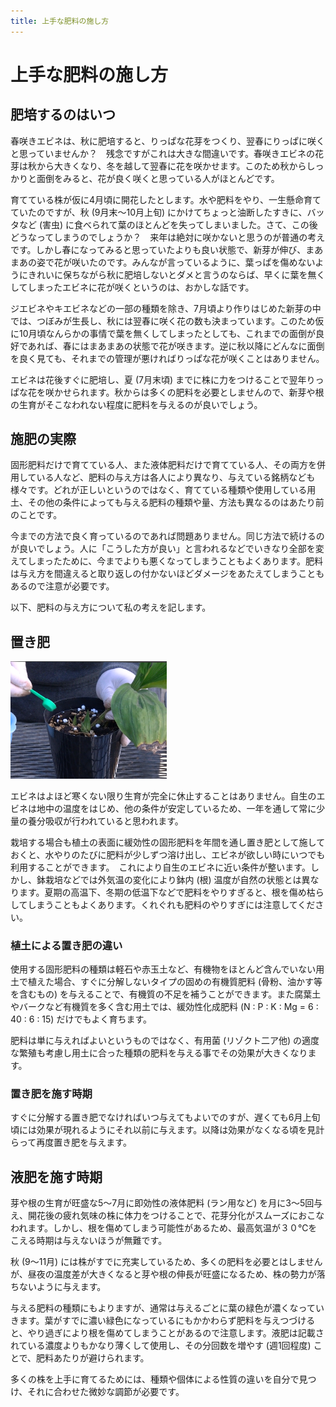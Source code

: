 ```yaml
---
title: 上手な肥料の施し方
---
```

# 上手な肥料の施し方

## 肥培するのはいつ
春咲きエビネは、秋に肥培すると、りっぱな花芽をつくり、翌春にりっぱに咲くと思っていませんか？　残念ですがこれは大きな間違いです。春咲きエビネの花芽は秋から大きくなり、冬を越して翌春に花を咲かせます。このため秋からしっかりと面倒をみると、花が良く咲くと思っている人がほとんどです。

育てている株が仮に4月頃に開花したとします。水や肥料をやり、一生懸命育てていたのですが、秋 (9月末～10月上旬) にかけてちょっと油断したすきに、バッタなど (害虫) に食べられて葉のほとんどを失ってしまいました。さて、この後どうなってしまうのでしょうか？　来年は絶対に咲かないと思うのが普通の考えです。しかし春になってみると思っていたよりも良い状態で、新芽が伸び、まあまあの姿で花が咲いたのです。みんなが言っているように、葉っぱを傷めないようにきれいに保ちながら秋に肥培しないとダメと言うのならば、早くに葉を無くしてしまったエビネに花が咲くというのは、おかしな話です。

ジエビネやキエビネなどの一部の種類を除き、7月頃より作りはじめた新芽の中では、つぼみが生長し、秋には翌春に咲く花の数も決まっています。このため仮に10月頃なんらかの事情で葉を無くしてしまったとしても、これまでの面倒が良好であれば、春にはまあまあの状態で花が咲きます。逆に秋以降にどんなに面倒を良く見ても、それまでの管理が悪ければりっぱな花が咲くことはありません。

エビネは花後すぐに肥培し、夏 (7月末頃) までに株に力をつけることで翌年りっぱな花を咲かせられます。秋からは多くの肥料を必要としませんので、新芽や根の生育がそこなわれない程度に肥料を与えるのが良いでしょう。

## 施肥の実際
固形肥料だけで育てている人、また液体肥料だけで育てている人、その両方を併用している人など、肥料の与え方は各人により異なり、与えている銘柄なども様々です。どれが正しいというのではなく、育てている種類や使用している用土、その他の条件によっても与える肥料の種類や量、方法も異なるのはあたり前のことです。

今までの方法で良く育っているのであれば問題ありません。同じ方法で続けるのが良いでしょう。人に「こうした方が良い」と言われるなどでいきなり全部を変えてしまったために、今までよりも悪くなってしまうこともよくあります。肥料は与え方を間違えると取り返しの付かないほどダメージをあたえてしまうこともあるので注意が必要です。

以下、肥料の与え方について私の考えを記します。

## 置き肥
<img src="/assets/images/zhho.png" width="250" alt="上手な肥料の施し方 (エビネ, Calanthe) - Ranyuen" />

エビネはよほど寒くない限り生育が完全に休止することはありません。自生のエビネは地中の温度をはじめ、他の条件が安定しているため、一年を通して常に少量の養分吸収が行われていると思われます。

栽培する場合も植土の表面に緩効性の固形肥料を年間を通し置き肥として施しておくと、水やりのたびに肥料が少しずつ溶け出し、エビネが欲しい時にいつでも利用することができます。　これにより自生のエビネに近い条件が整います。しかし、鉢栽培などでは外気温の変化により鉢内 (根) 温度が自然の状態とは異なります。夏期の高温下、冬期の低温下などで肥料をやりすぎると、根を傷め枯らしてしまうこともよくあります。くれぐれも肥料のやりすぎには注意してください。

### 植土による置き肥の違い
使用する固形肥料の種類は軽石や赤玉土など、有機物をほとんど含んでいない用土で植えた場合、すぐに分解しないタイプの固めの有機質肥料 (骨粉、油かす等を含むもの) を与えることで、有機質の不足を補うことができます。また腐葉土やバークなど有機質を多く含む用土では、緩効性化成肥料 (N : P : K : Mg = 6 : 40 : 6 : 15) だけでもよく育ちます。

肥料は単に与えればよいというものではなく、有用菌 (リゾクト二ア他) の適度な繁殖も考慮し用土に合った種類の肥料を与える事でその効果が大きくなります。

### 置き肥を施す時期
すぐに分解する置き肥でなければいつ与えてもよいでのすが、遅くても6月上旬頃には効果が現れるようにそれ以前に与えます。以降は効果がなくなる頃を見計らって再度置き肥を与えます。

## 液肥を施す時期
芽や根の生育が旺盛な5～7月に即効性の液体肥料 (ラン用など) を月に3～5回与え、開花後の疲れ気味の株に体力をつけることで、花芽分化がスムーズにおこなわれます。しかし、根を傷めてしまう可能性があるため、最高気温が３０℃をこえる時期は与えないほうが無難です。

秋 (9～11月) には株がすでに充実しているため、多くの肥料を必要とはしませんが、昼夜の温度差が大きくなると芽や根の伸長が旺盛になるため、株の勢力が落ちないように与えます。

与える肥料の種類にもよりますが、通常は与えるごとに葉の緑色が濃くなっていきます。葉がすでに濃い緑色になっているにもかかわらず肥料を与えつづけると、やり過ぎにより根を傷めてしまうことがあるので注意します。液肥は記載されている濃度よりもかなり薄くして使用し、その分回数を増やす (週1回程度) ことで、肥料あたりが避けられます。 　

多くの株を上手に育てるためには、種類や個体による性質の違いを自分で見つけ、それに合わせた微妙な調節が必要です。
